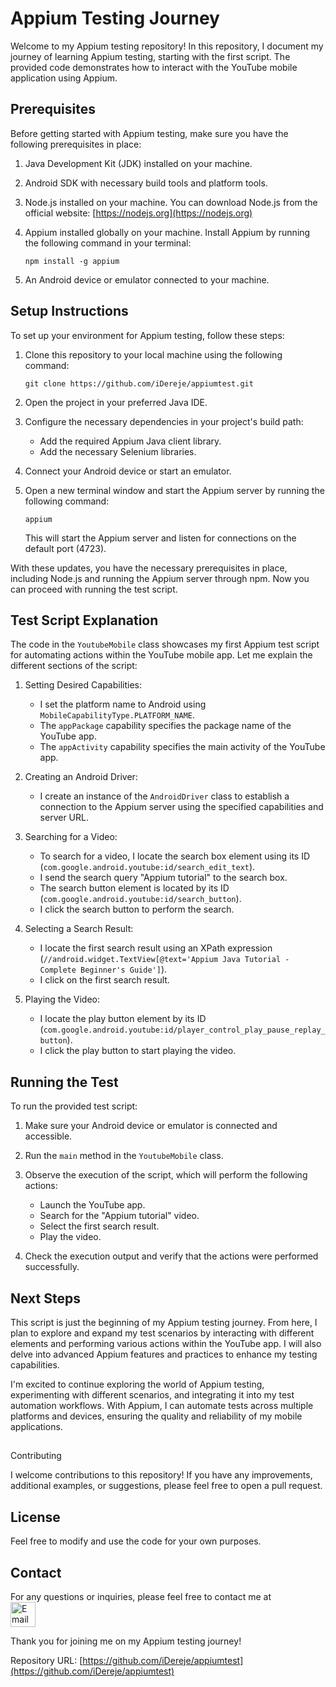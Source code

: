 # Appium Testing Journey 

Welcome to my Appium testing repository! In this repository, I document my journey of learning Appium testing, starting with the first script. The provided code demonstrates how to interact with the YouTube mobile application using Appium.


## Prerequisites

Before getting started with Appium testing, make sure you have the following prerequisites in place:

1. Java Development Kit (JDK) installed on your machine.
2. Android SDK with necessary build tools and platform tools.
3. Node.js installed on your machine. You can download Node.js from the official website: [https://nodejs.org](https://nodejs.org)
4. Appium installed globally on your machine. Install Appium by running the following command in your terminal:

   ```shell
   npm install -g appium
   ```

5. An Android device or emulator connected to your machine.

## Setup Instructions

To set up your environment for Appium testing, follow these steps:

1. Clone this repository to your local machine using the following command:

   ```shell
   git clone https://github.com/iDereje/appiumtest.git
   ```

2. Open the project in your preferred Java IDE.

3. Configure the necessary dependencies in your project's build path:

   - Add the required Appium Java client library.
   - Add the necessary Selenium libraries.

4. Connect your Android device or start an emulator.

5. Open a new terminal window and start the Appium server by running the following command:

   ```shell
   appium
   ```

   This will start the Appium server and listen for connections on the default port (4723).

With these updates, you have the necessary prerequisites in place, including Node.js and running the Appium server through npm. Now you can proceed with running the test script.


## Test Script Explanation

The code in the `YoutubeMobile` class showcases my first Appium test script for automating actions within the YouTube mobile app. Let me explain the different sections of the script:

1. Setting Desired Capabilities:
   - I set the platform name to Android using `MobileCapabilityType.PLATFORM_NAME`.
   - The `appPackage` capability specifies the package name of the YouTube app.
   - The `appActivity` capability specifies the main activity of the YouTube app.

2. Creating an Android Driver:
   - I create an instance of the `AndroidDriver` class to establish a connection to the Appium server using the specified capabilities and server URL.

3. Searching for a Video:
   - To search for a video, I locate the search box element using its ID (`com.google.android.youtube:id/search_edit_text`).
   - I send the search query "Appium tutorial" to the search box.
   - The search button element is located by its ID (`com.google.android.youtube:id/search_button`).
   - I click the search button to perform the search.

4. Selecting a Search Result:
   - I locate the first search result using an XPath expression (`//android.widget.TextView[@text='Appium Java Tutorial - Complete Beginner's Guide']`).
   - I click on the first search result.

5. Playing the Video:
   - I locate the play button element by its ID (`com.google.android.youtube:id/player_control_play_pause_replay_button`).
   - I click the play button to start playing the video.

## Running the Test

To run the provided test script:

1. Make sure your Android device or emulator is connected and accessible.

2. Run the `main` method in the `YoutubeMobile` class.

3. Observe the execution of the script, which will perform the following actions:
   - Launch the YouTube app.
   - Search for the "Appium tutorial" video.
   - Select the first search result.
   - Play the video.

4. Check the execution output and verify that the actions were performed successfully.

## Next Steps

This script is just the beginning of my Appium testing journey. From here, I plan to explore and expand my test scenarios by interacting with different elements and performing various actions within the YouTube app. I will also delve into advanced Appium features and practices to enhance my testing capabilities.

I'm excited to continue exploring the world of Appium testing, experimenting with different scenarios, and integrating it into my test automation workflows. With Appium, I can automate tests across multiple platforms and devices, ensuring the quality and reliability of my mobile applications.

##

 Contributing

I welcome contributions to this repository! If you have any improvements, additional examples, or suggestions, please feel free to open a pull request.

## License

 Feel free to modify and use the code for your own purposes.

## Contact

For any questions or inquiries, please feel free to contact me at <br>
<a href="mailto:derejeisack@gmail.com"><img src="https://img.icons8.com/color/48/000000/gmail.png" alt="Email" width="40" height="40"/></a>

Thank you for joining me on my Appium testing journey!

Repository URL: [https://github.com/iDereje/appiumtest](https://github.com/iDereje/appiumtest)
